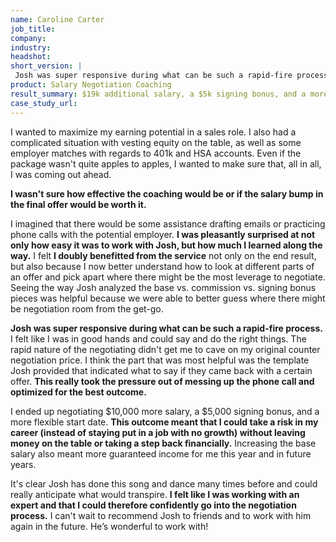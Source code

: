 ```yaml
---
name: Caroline Carter
job_title: 
company: 
industry: 
headshot: 
short_version: |
 Josh was super responsive during what can be such a rapid-fire process. **I felt like I was in good hands and could say and do the right things.** I think the part that was most helpful was the template Josh provided that indicated what to say if they came back with a certain offer. **This really took the pressure out of messing up the phone call and optimized for the best outcome.**
product: Salary Negotiation Coaching
result_summary: $19k additional salary, a $5k signing bonus, and a more flexible start date.
case_study_url: 
---
```


I wanted to maximize my earning potential in a sales role. I also had a complicated situation with vesting equity on the table, as well as some employer matches with regards to 401k and HSA accounts. Even if the package wasn't quite apples to apples, I wanted to make sure that, all in all, I was coming out ahead.

**I wasn't sure how effective the coaching would be or if the salary bump in the final offer would be worth it.**


I imagined that there would be some assistance drafting emails or practicing phone calls with the potential employer. **I was pleasantly surprised at not only how easy it was to work with Josh, but how much I learned along the way.** I felt **I doubly benefitted from the service** not only on the end result, but also because I now better understand how to look at different parts of an offer and pick apart where there might be the most leverage to negotiate. Seeing the way Josh analyzed the base vs. commission vs. signing bonus pieces was helpful because we were able to better guess where there might be negotiation room from the get-go.

**Josh was super responsive during what can be such a rapid-fire process.** I felt like I was in good hands and could say and do the right things. The rapid nature of the negotiating didn't get me to cave on my original counter negotiation price. I think the part that was most helpful was the template Josh provided that indicated what to say if they came back with a certain offer. **This really took the pressure out of messing up the phone call and optimized for the best outcome.**

I ended up negotiating $10,000 more salary, a $5,000 signing bonus, and a more flexible start date. **This outcome meant that I could take a risk in my career (instead of staying put in a job with no growth) without leaving money on the table or taking a step back financially.** Increasing the base salary also meant more guaranteed income for me this year and in future years.

It's clear Josh has done this song and dance many times before and could really anticipate what would transpire. **I felt like I was working with an expert and that I could therefore confidently go into the negotiation process.** I can't wait to recommend Josh to friends and to work with him again in the future. He’s wonderful to work with!